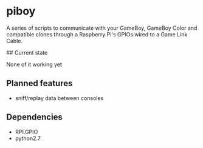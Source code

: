 # piboy

A series of scripts to communicate with your GameBoy, GameBoy Color and compatible clones through a Raspberry Pi's GPIOs wired to a Game Link Cable.

## Current state

None of it working yet

## Planned features

* sniff/replay data between consoles

## Dependencies

* RPI.GPIO
* python2.7
